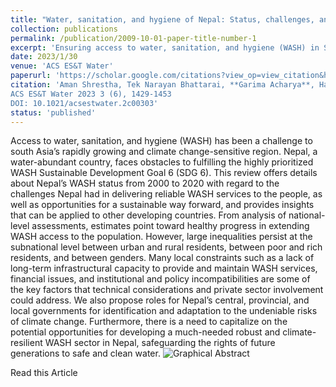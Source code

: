 ```yaml
---
title: "Water, sanitation, and hygiene of Nepal: Status, challenges, and opportunities"
collection: publications
permalink: /publication/2009-10-01-paper-title-number-1
excerpt: 'Ensuring access to water, sanitation, and hygiene (WASH) in South Asia, especially in climate-sensitive Nepal, remains challenging despite its water abundance. Significant inequalities exist between urban and rural areas, rich and poor, and genders. This review analyzes Nepal's WASH progress from 2000 to 2020, identifying challenges like infrastructural, financial, and policy issues, and suggests roles for government and private sector involvement to develop a climate-resilient WASH sector.'
date: 2023/1/30
venue: 'ACS ES&T Water'
paperurl: 'https://scholar.google.com/citations?view_op=view_citation&hl=en&user=tC4B6k0AAAAJ&citation_for_view=tC4B6k0AAAAJ:u-x6o8ySG0sC'
citation: 'Aman Shrestha, Tek Narayan Bhattarai, **Garima Acharya**, Haribansha Timalsina, Sara J. Marks, Sital Uprety, and Shukra Raj Paudel
ACS ES&T Water 2023 3 (6), 1429-1453
DOI: 10.1021/acsestwater.2c00303'
status: 'published'
---
```


Access to water, sanitation, and hygiene (WASH) has been a challenge to south Asia’s rapidly growing and climate change-sensitive region. Nepal, a water-abundant country, faces obstacles to fulfilling the highly prioritized WASH Sustainable Development Goal 6 (SDG 6). This review offers details about Nepal’s WASH status from 2000 to 2020 with regard to the challenges Nepal had in delivering reliable WASH services to the people, as well as opportunities for a sustainable way forward, and provides insights that can be applied to other developing countries. From analysis of national-level assessments, estimates point toward healthy progress in extending WASH access to the population. However, large inequalities persist at the subnational level between urban and rural residents, between poor and rich residents, and between genders. Many local constraints such as a lack of long-term infrastructural capacity to provide and maintain WASH services, financial issues, and institutional and policy incompatibilities are some of the key factors that technical considerations and private sector involvement could address. We also propose roles for Nepal’s central, provincial, and local governments for identification and adaptation to the undeniable risks of climate change. Furthermore, there is a need to capitalize on the potential opportunities for developing a much-needed robust and climate-resilient WASH sector in Nepal, safeguarding the rights of future generations to safe and clean water.
![Graphical Abstract](GA_WASH_revised-01.png)

Read this Article
